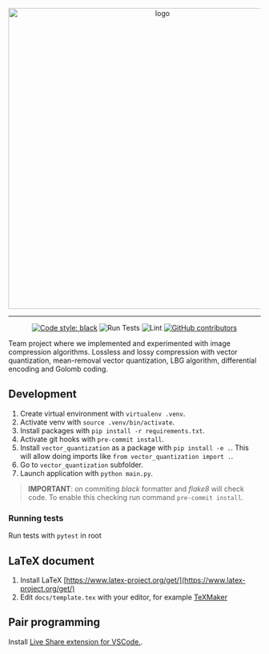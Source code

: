 <p align="center">
    <img src="https://i.imgur.com/OrYlqOu.png" width="600px" alt="logo"/>
</p>

***

<div align="center">

[![Code style: black](https://img.shields.io/badge/code%20style-black-000000.svg)](https://github.com/psf/black)
![Run Tests](https://github.com/karlosos/image_vector_quantization/workflows/Run%20Tests/badge.svg)
![Lint](https://github.com/karlosos/image_vector_quantization/workflows/Lint/badge.svg)
[![GitHub contributors](https://img.shields.io/github/contributors/karlosos/image_vector_quantization.svg)](https://github.com/karlosos/image_vector_quantization/graphs/contributors/)
</div>

Team project where we implemented and experimented with image compression algorithms. Lossless and lossy compression with vector quantization, mean-removal vector quantization, LBG algorithm, differential encoding and Golomb coding.

## Development

1. Create virtual environment with `virtualenv .venv`.
2. Activate venv with `source .venv/bin/activate`.
3. Install packages with `pip install -r requirements.txt`.
4. Activate git hooks with `pre-commit install`.
5. Install `vector_quantization` as a package with `pip install -e .`. This will allow doing imports like `from vector_quantization import .`.
4. Go to `vector_quantization` subfolder.
5. Launch application with `python main.py`.

> **IMPORTANT**: on commiting *black* formatter and *flake8* will check code. To enable this checking run command `pre-commit install`.

### Running tests

Run tests with `pytest` in root

## LaTeX document

1. Install LaTeX [https://www.latex-project.org/get/](https://www.latex-project.org/get/)
2. Edit `docs/template.tex` with your editor, for example [TeXMaker](https://www.xm1math.net/texmaker/)

## Pair programming

Install [Live Share extension for VSCode.](https://marketplace.visualstudio.com/items?itemName=MS-vsliveshare.vsliveshare).
